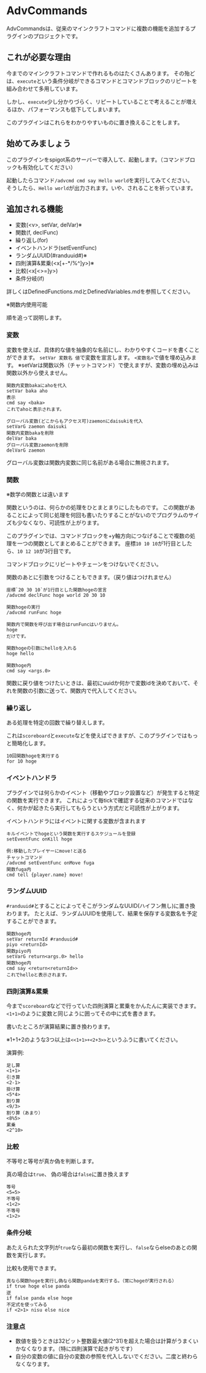 # AdvCommands
AdvCommandsは、従来のマインクラフトコマンドに複数の機能を追加するプラグインのプロジェクトです。
## これが必要な理由
今までのマインクラフトコマンドで作れるものはたくさんあります。
その殆どは、`execute`という条件分岐ができるコマンドとコマンドブロックのリピートを組み合わせて多用しています。

しかし、`execute`少し分かりづらく、リピートしていることで考えることが増えるほか、パフォーマンスも低下してしまいます。

このプラグインはこれらをわかりやすいものに置き換えることをします。
## 始めてみましょう
このプラグインをspigot系のサーバーで導入して、起動します。（コマンドブロックも有効化してください）

起動したらコマンド`/advcmd cmd say Hello world`を実行してみてください。
そうしたら、`Hello world`が出力されます。いや、されることを祈っています。
## 追加される機能
- 変数(\<v\>, setVar, delVar)※
- 関数(f, declFunc)
- 繰り返し(for)
- イベントハンドラ(setEventFunc)
- ランダムUUID(#randuuid#)※
- 四則演算&累乗(<x[+-*/%^]y>)※
- 比較(<x[<>=]y>)
- 条件分岐(if)

詳しくはDefinedFunctions.mdとDefinedVariables.mdを参照してください。

※関数内使用可能

順を追って説明します。
### 変数
変数を使えば、具体的な値を抽象的な名前にし、わかりやすくコードを書くことができます。
`setVar 変数名 値`で変数を宣言します。
`<変数名>`で値を埋め込みます。
※setVarは関数以外（チャットコマンド）で使えますが、変数の埋め込みは関数以外から使えません。
```
関数内変数bakaにahoを代入
setVar baka aho
表示
cmd say <baka>
これでahoと表示されます。

グローバル変数(どこからもアクセス可)zaemonにdaisukiを代入
setVarG zaemon daisuki
関数内変数bakaを削除
delVar baka
グローバル変数zaemonを削除
delVarG zaemon
```
グローバル変数は関数内変数に同じ名前がある場合に無視されます。
### 関数
※数学の関数とは違います

関数というのは、何らかの処理をひとまとまりにしたものです。
この関数があることによって同じ処理を何回も書いたりすることがないのでプログラムのサイズも少なくなり、可読性が上がります。

このプラグインでは、コマンドブロックを+y軸方向につなげることで複数の処理を一つの関数としてまとめることができます。
座標`10 10 10`が1行目としたら、`10 12 10`が3行目です。

コマンドブロックにリピートやチェーンをつけないでください。

関数のあとに引数をつけることもできます。（戻り値はつけれません）

```
座標`20 30 10`が1行目とした関数hogeの宣言
/advcmd declFunc hoge world 20 30 10

関数hogeの実行
/advcmd runFunc hoge

関数内で関数を呼び出す場合はrunFuncはいりません。
hoge
だけです。

関数hogeの引数にhelloを入れる
hoge hello

関数hoge内
cmd say <args.0>
```
関数に戻り値をつけたいときは、最初にuuidか何かで変数idを決めておいて、それを関数の引数に送って、関数内で代入してください。
### 繰り返し
ある処理を特定の回数で繰り替えします。

これは`scoreboard`と`execute`などを使えばできますが、このプラグインではもっと簡略化します。

```
10回関数hogeを実行する
for 10 hoge
```
### イベントハンドラ
プラグインでは何らかのイベント（移動やブロック設置など）が発生すると特定の関数を実行できます。
これによって毎tickで確認する従来のコマンドではなく、何かが起きたら実行してもらうという方式だと可読性が上がります。

イベントハンドラにはイベントに関する変数が含まれます

```
キルイベントでhogeという関数を実行するスケジュールを登録
setEventFunc onKill hoge

例:移動したプレイヤーにmove!と送る
チャットコマンド
/advcmd setEventFunc onMove fuga
関数fuga内
cmd tell {player.name} move!
```
### ランダムUUID
`#randuuid#`とすることによってそこがランダムなUUID(ハイフン無し)に置き換わります。
たとえば、ランダムUUIDを使用して、結果を保存する変数名を予定することができます。
```
関数hoge内
setVar returnId #randuuid#
piyo <returnId>
関数piyo内
setVarG return<args.0> hello
関数hoge内
cmd say <return<returnId>>
これでhelloと表示されます。
```
### 四則演算&累乗
今まで`scoreboard`などで行っていた四則演算と累乗をかんたんに実装できます。
`<1+1>`のように変数と同じように囲ってその中に式を書きます。

書いたところが演算結果に置き換わります。

※1+1+2のような3つ以上は`<<1+1>+<2+3>>`というふうに書いてください。

演算例:
```
足し算
<1+1>
引き算
<2-1>
掛け算
<5*4>
割り算
<9/3>
割り算（あまり）
<8%5>
累乗
<2^10>
```
### 比較
不等号と等号が真か偽を判断します。

真の場合は`true`、
偽の場合は`false`に置き換えます
```
等号
<5=5>
不等号
<1<2>
不等号
<1>2>
```
### 条件分岐
あたえられた文字列が`true`なら最初の関数を実行し、`false`ならelseのあとの関数を実行します。

比較も使用できます。
```
真なら関数hogeを実行し偽なら関数pandaを実行する。（常にhogeが実行される）
if true hoge else panda
逆
if false panda else hoge
不定式を使ってみる
if <2>1> nisu else nice
```
### 注意点
- 数値を扱うときは32ビット整数最大値(2^31)を超えた場合は計算がうまくいかなくなります。（特に四則演算で起きがちです）
- 自分の変数の値に自分の変数の参照を代入しないでください。二度と終わらなくなります。
